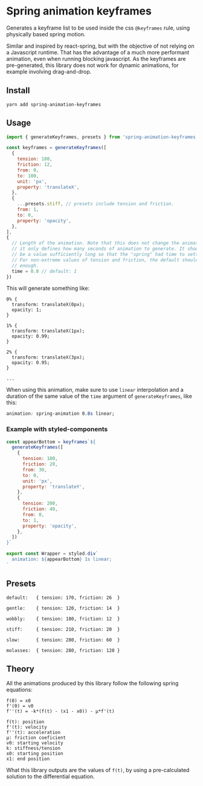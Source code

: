 # Spring animation keyframes

Generates a keyframe list to be used inside the css `@keyframes` rule, using physically based spring motion.

Similar and inspired by react-spring, but with the objective of not relying on a Javascript runtime. That has the advantage of a much more performant animation, even when running blocking javascript. As the keyframes are pre-generated, this library does not work for dynamic animations, for example involving drag-and-drop.


## Install
```
yarn add spring-animation-keyframes
```

## Usage
```javascript
import { generateKeyframes, presets } from 'spring-animation-keyframes'

const keyframes = generateKeyframes([
  {
    tension: 180,
    friction: 12,
    from: 0,
    to: 100,
    unit: 'px',
    property: 'translateX',
  },
  {
    ...presets.stiff, // presets include tension and friction.
    from: 1,
    to: 0,
    property: 'opacity',
  },
],
{
  // Length of the animation. Note that this does not change the animation,
  // it only defines how many seconds of animation to generate. It should
  // be a value sufficiently long so that the "spring" had time to settle.
  // For non-extreme values of tension and friction, the default should be
  // enough.
  time = 0.8 // default: 1
})
```

This will generate something like:
```
0% {
  transform: translateX(0px);
  opacity: 1;
}

1% {
  transform: translateX(1px);
  opacity: 0.99;
}

2% {
  transform: translateX(3px);
  opacity: 0.95;
}

...
```

When using this animation, make sure to use `linear` interpolation and a duration of the same value of the `time` argument of `generateKeyframes`, like this:

```css
animation: spring-animation 0.8s linear;
```

### Example with styled-components
```javascript
const appearBottom = keyframes`${
  generateKeyframes([
    {
      tension: 180,
      friction: 20,
      from: 30,
      to: 0,
      unit: 'px',
      property: 'translateY',
    },
    {
      tension: 200,
      friction: 40,
      from: 0,
      to: 1,
      property: 'opacity',
    },
  ])
}`

export const Wrapper = styled.div`
  animation: ${appearBottom} 1s linear;
`
```

## Presets
`default:   { tension: 170, friction: 26  }`

`gentle:    { tension: 120, friction: 14  }`

`wobbly:    { tension: 180, friction: 12  }`

`stiff:     { tension: 210, friction: 20  }`

`slow:      { tension: 280, friction: 60  }`

`molasses:  { tension: 280, friction: 120 }`

## Theory

All the animations produced by this library follow the following spring equations:

```
f(0) = x0
f'(0) = v0
f''(t) = -k*(f(t) - (x1 - x0)) - μ*f'(t)

f(t): position
f'(t): velocity
f''(t): acceleration
μ: friction coeficient
v0: starting velocity
k: stiffness/tension
x0: starting position
x1: end position
```

What this library outputs are the values of `f(t)`, by using a pre-calculated solution to the differential equation.
